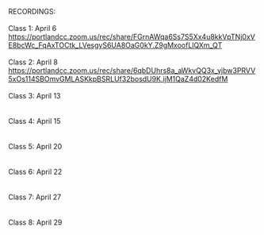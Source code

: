 
RECORDINGS:</br></br>
Class 1: April 6 </br>
https://portlandcc.zoom.us/rec/share/FGrnAWqa6Ss7S5Xx4u8kkVpTNj0xVE8bcWc_FqAxTOCtk_LVesgyS6UA8OaG0kY.Z9gMxoofLlQXm_QT
</br></br>
Class 2: April 8 </br>
https://portlandcc.zoom.us/rec/share/6qbDUhrs8a_aWkvQQ3x_yjbw3PRVV5xOs114SBOmvGMLASKkpBSRLUf32bosdU9K.ijM1QaZ4d02KedfM
</br></br>
Class 3: April 13 </br>
</br></br>
Class 4: April 15 </br>
</br></br>
Class 5: April 20 </br>
</br></br>
Class 6: April 22 </br>
</br></br>
Class 7: April 27 </br>
</br></br>
Class 8: April 29 </br>
